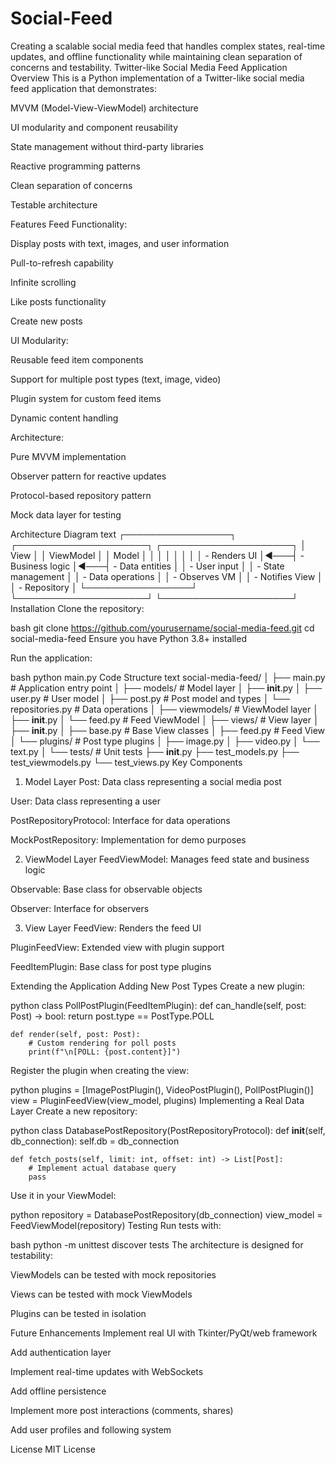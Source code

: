 # Social-Feed
Creating a scalable social media feed that handles complex states, real-time updates, and offline functionality while maintaining clean separation of concerns and testability.
Twitter-like Social Media Feed Application
Overview
This is a Python implementation of a Twitter-like social media feed application that demonstrates:

MVVM (Model-View-ViewModel) architecture

UI modularity and component reusability

State management without third-party libraries

Reactive programming patterns

Clean separation of concerns

Testable architecture

Features
Feed Functionality:

Display posts with text, images, and user information

Pull-to-refresh capability

Infinite scrolling

Like posts functionality

Create new posts

UI Modularity:

Reusable feed item components

Support for multiple post types (text, image, video)

Plugin system for custom feed items

Dynamic content handling

Architecture:

Pure MVVM implementation

Observer pattern for reactive updates

Protocol-based repository pattern

Mock data layer for testing

Architecture Diagram
text
┌─────────────────┐    ┌─────────────────────┐    ┌─────────────────────┐
│      View       │    │      ViewModel      │    │        Model        │
│                 │    │                     │    │                     │
│  - Renders UI   │◄───┤  - Business logic   │◄───┤  - Data entities    │
│  - User input   │    │  - State management │    │  - Data operations  │
│  - Observes VM  │    │  - Notifies View    │    │  - Repository       │
└─────────────────┘    └─────────────────────┘    └─────────────────────┘
Installation
Clone the repository:

bash
git clone https://github.com/yourusername/social-media-feed.git
cd social-media-feed
Ensure you have Python 3.8+ installed

Run the application:

bash
python main.py
Code Structure
text
social-media-feed/
│
├── main.py                # Application entry point
│
├── models/                # Model layer
│   ├── __init__.py
│   ├── user.py            # User model
│   ├── post.py            # Post model and types
│   └── repositories.py    # Data operations
│
├── viewmodels/            # ViewModel layer
│   ├── __init__.py
│   └── feed.py            # Feed ViewModel
│
├── views/                 # View layer
│   ├── __init__.py
│   ├── base.py            # Base View classes
│   ├── feed.py            # Feed View
│   └── plugins/           # Post type plugins
│       ├── image.py
│       ├── video.py
│       └── text.py
│
└── tests/                 # Unit tests
    ├── __init__.py
    ├── test_models.py
    ├── test_viewmodels.py
    └── test_views.py
Key Components
1. Model Layer
Post: Data class representing a social media post

User: Data class representing a user

PostRepositoryProtocol: Interface for data operations

MockPostRepository: Implementation for demo purposes

2. ViewModel Layer
FeedViewModel: Manages feed state and business logic

Observable: Base class for observable objects

Observer: Interface for observers

3. View Layer
FeedView: Renders the feed UI

PluginFeedView: Extended view with plugin support

FeedItemPlugin: Base class for post type plugins

Extending the Application
Adding New Post Types
Create a new plugin:

python
class PollPostPlugin(FeedItemPlugin):
    def can_handle(self, post: Post) -> bool:
        return post.type == PostType.POLL
    
    def render(self, post: Post):
        # Custom rendering for poll posts
        print(f"\n[POLL: {post.content}]")
Register the plugin when creating the view:

python
plugins = [ImagePostPlugin(), VideoPostPlugin(), PollPostPlugin()]
view = PluginFeedView(view_model, plugins)
Implementing a Real Data Layer
Create a new repository:

python
class DatabasePostRepository(PostRepositoryProtocol):
    def __init__(self, db_connection):
        self.db = db_connection
    
    def fetch_posts(self, limit: int, offset: int) -> List[Post]:
        # Implement actual database query
        pass
Use it in your ViewModel:

python
repository = DatabasePostRepository(db_connection)
view_model = FeedViewModel(repository)
Testing
Run tests with:

bash
python -m unittest discover tests
The architecture is designed for testability:

ViewModels can be tested with mock repositories

Views can be tested with mock ViewModels

Plugins can be tested in isolation

Future Enhancements
Implement real UI with Tkinter/PyQt/web framework

Add authentication layer

Implement real-time updates with WebSockets

Add offline persistence

Implement more post interactions (comments, shares)

Add user profiles and following system

License
MIT License
